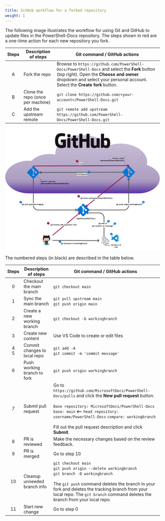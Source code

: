 ```yaml
---
title: GitHub workflow for a forked repository
weight: 1
---
```


The following image illustrates the workflow for using Git and GitHub to update files in the
PowerShell-Docs repository. The steps shown in red are a one-time action for each new repository you
fork.

| Steps |       Description of steps        |                                                                                              Git command / GitHub actions                                                                                              |
| :---: | --------------------------------- | ---------------------------------------------------------------------------------------------------------------------------------------------------------------------------------------------------------------------- |
|   A   | Fork the repo                     | Browse to `https://github.com/PowerShell-Docs/PowerShell-Docs` and select the **Fork** button (top right). Open the **Choose and owner** dropdown and select your personal account. Select the **Create fork** button. |
|   B   | Clone the repo (once per machine) | `git clone https://github.com/<your-account>/PowerShell-Docs.git`                                                                                                                                                      |
|   C   | Add the upstream remote           | `git remote add upstream https://github.com/PowerShell-Docs/PowerShell-Docs.git`                                                                                                                                       |

![Blog GitHub workflow](powershell-docs-gitflow.png)

The numbered steps (in black) are described in the table below.

| Steps  |     Description of steps     |                                                                                                                                                  Git command / GitHub actions                                                                                                                                                   |
| :----: | ---------------------------- | ------------------------------------------------------------------------------------------------------------------------------------------------------------------------------------------------------------------------------------------------------------------------------------------------------------------------------- |
|   0    | Checkout the main branch     | `git checkout main`                                                                                                                                                                                                                                                                                                             |
|   1    | Sync the main branch         | `git pull upstream main`<br>`git push origin main`                                                                                                                                                                                                                                                                              |
|   2    | Create a new working branch  | `git checkout -b workingbranch`                                                                                                                                                                                                                                                                                                 |
|   3    | Create new content           | Use VS Code to create or edit files                                                                                                                                                                                                                                                                                             |
| 4<br>5 | Commit changes to local repo | `git add -A`<br>`git commit -m 'commit message'`                                                                                                                                                                                                                                                                                |
|   6    | Push working branch to fork  | `git push origin workingbranch`                                                                                                                                                                                                                                                                                                 |
|   7    | Submit pull request          | Go to `https://github.com/MicrosoftDocs/PowerShell-Docs/pulls` and click the **New pull request** button.<br><br>`Base repository: MicrosoftDocs/PowerShell-Docs` `base: main` **<--** `head repository: username/PowerShell-Docs` `compare: workingbranch` <br><br>Fill out the pull request description and click **Submit**. |
|   8    | PR is reviewed               | Make the necessary changes based on the review feedback.                                                                                                                                                                                                                                                                        |
|   9    | PR is merged                 | Go to step 10                                                                                                                                                                                                                                                                                                                   |
|   10   | Cleanup unneeded branch info | `git checkout main`<br>`git push origin --delete workingbranch`<br>`git branch -D workingbranch`<br><br>The `git push` command deletes the branch in your fork and deletes the tracking branch from your local repo. The `git branch` command deletes the branch from your local repo.                                          |
|   11   | Start new change             | Go to step 0                                                                                                                                                                                                                                                                                                                    |
